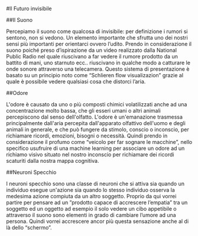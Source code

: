 #Il Futuro invisibile


##Il Suono


<p>Percepiamo il suono come qualcosa di invisibile: per definizione i rumori si sentono, non si
vedono. Un elemento importante che sfrutta uno dei nostri sensi più importanti per orientarci
ovvero l’udito.
Prendo in considerazione il suono poiché preso d’ispirazione da un video realizzato dalla National
Public Radio nel quale riuscivano a far vedere il rumore prodotto da un battito di mani, uno
starnuto ecc.. riuscivano in qualche modo a catturare le onde sonore attraverso una telecamera.
Questo sistema di presentazione è basato su un principio noto come “Schlieren flow visualizazion”
grazie al quale è possibile vedere qualsiasi cosa che distorci l’aria.</p>

##Odore

<p>L'odore è causato da uno o più composti chimici volatilizzati anche ad una concentrazione molto
bassa, che gli esseri umani o altri animali percepiscono dal senso dell'olfatto. L'odore è
un'emanazione trasmessa principalmente dall'aria percepita dall'apparato olfattivo dell'uomo e
degli animali in generale, e che può fungere da stimolo, conscio o inconscio, per richiamare ricordi,
emozioni, bisogni o necessità.
Quindi prendo in considerazione il profumo come “veicolo per far sognare le macchine”, nello
specifico usufruire di una machine learning per associare un odore ad un richiamo visivo situato
nel nostro inconscio per richiamare dei ricordi scaturiti dalla nostra mappa cognitiva.</p>

##Neuroni Specchio

<p>I neuroni specchio sono una classe di neuroni che si attiva sia quando un individuo esegue
un'azione sia quando lo stesso individuo osserva la medesima azione compiuta da un altro
soggetto.
Proprio da qui vorrei partire per pensare ad un ”prodotto capace di accrescere l’empatia” tra un
soggetto ed un oggetto ad esempio il solo vedere un cibo appetibile o attraverso il suono sono
elementi in grado di cambiare l’umore ad una persona.
Quindi vorrei accrescere ancor più questa sensazione anche al di là dello “schermo”.</p>
